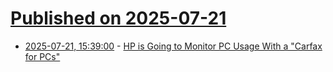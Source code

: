 # [Published on 2025-07-21](index.md)

* [2025-07-21, 15:39:00](https://soylentnews.org/article.pl?sid=25/07/20/1650210&from=rss) - [HP is Going to Monitor PC Usage With a \"Carfax for PCs\" ](https://soylentnews.org/article.pl?sid=25/07/20/1650210&from=rss)
